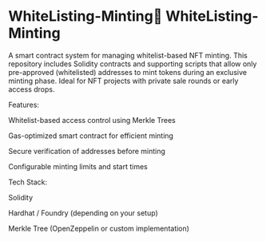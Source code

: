 # WhiteListing-Minting📜 WhiteListing-Minting
A smart contract system for managing whitelist-based NFT minting. This repository includes Solidity contracts and supporting scripts that allow only pre-approved (whitelisted) addresses to mint tokens during an exclusive minting phase. Ideal for NFT projects with private sale rounds or early access drops.

Features:

Whitelist-based access control using Merkle Trees

Gas-optimized smart contract for efficient minting

Secure verification of addresses before minting

Configurable minting limits and start times

Tech Stack:

Solidity

Hardhat / Foundry (depending on your setup)

Merkle Tree (OpenZeppelin or custom implementation)
